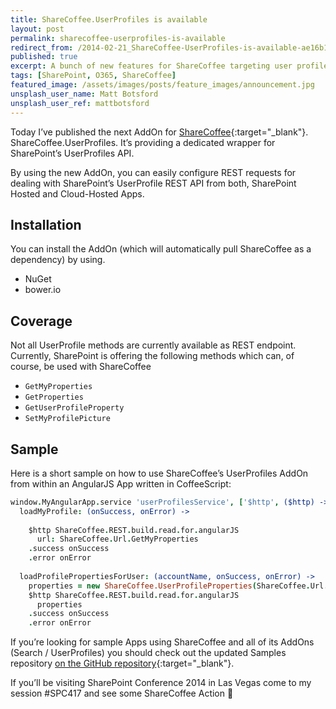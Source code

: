 ```yaml
---
title: ShareCoffee.UserProfiles is available
layout: post
permalink: sharecoffee-userprofiles-is-available
redirect_from: /2014-02-21_ShareCoffee-UserProfiles-is-available-ae16b1569f64
published: true
excerpt: A bunch of new features for ShareCoffee targeting user profiles. Check them out!
tags: [SharePoint, O365, ShareCoffee]
featured_image: /assets/images/posts/feature_images/announcement.jpg
unsplash_user_name: Matt Botsford
unsplash_user_ref: mattbotsford
---
```


Today I’ve published the next AddOn for [ShareCoffee](https://github.com/ThorstenHans/ShareCoffee){:target="_blank"}. ShareCoffee.UserProfiles. It’s providing a dedicated wrapper for SharePoint’s UserProfiles API.

By using the new AddOn, you can easily configure REST requests for dealing with SharePoint’s UserProfile REST API from both, SharePoint Hosted and Cloud-Hosted Apps.

## Installation

You can install the AddOn (which will automatically pull ShareCoffee as a dependency) by using.

- NuGet
- bower.io

## Coverage

Not all UserProfile methods are currently available as REST endpoint. Currently, SharePoint is offering the following methods which can, of course, be used with ShareCoffee

- `GetMyProperties`
- `GetProperties`
- `GetUserProfileProperty`
- `SetMyProfilePicture`

## Sample

Here is a short sample on how to use ShareCoffee’s UserProfiles AddOn from within an AngularJS App written in CoffeeScript:

```coffeescript
window.MyAngularApp.service 'userProfilesService', ['$http', ($http) ->
  loadMyProfile: (onSuccess, onError) ->
    
    $http ShareCoffee.REST.build.read.for.angularJS
      url: ShareCoffee.Url.GetMyProperties
    .success onSuccess
    .error onError
    
  loadProfilePropertiesForUser: (accountName, onSuccess, onError) ->
    properties = new ShareCoffee.UserProfileProperties(ShareCoffee.Url.GetUserProfileProperty, accountName, 'WorkEmail')
    $http ShareCoffee.REST.build.read.for.angularJS
      properties
    .success onSuccess
    .error onError

```

If you’re looking for sample Apps using ShareCoffee and all of its AddOns (Search / UserProfiles) you should check out the updated Samples repository [on the GitHub repository](https://github.com/ShareCoffee/ShareCoffee.Samples){:target="_blank"}.

If you’ll be visiting SharePoint Conference 2014 in Las Vegas come to my session #SPC417 and see some ShareCoffee Action 🙂


